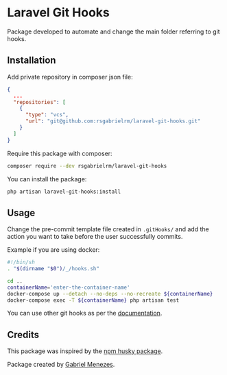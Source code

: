 # Laravel Git Hooks

Package developed to automate and change the main folder referring to git hooks.

## Installation
Add private repository in composer json file:

```json
{
  ...
  "repositories": [
    {
      "type": "vcs",
      "url": "git@github.com:rsgabrielrm/laravel-git-hooks.git"
    }
  ]
}
```

Require this package with composer:
```bash
composer require --dev rsgabrielrm/laravel-git-hooks
```

You can install the package:
```bash
php artisan laravel-git-hooks:install
```

## Usage

Change the pre-commit template file created in `.gitHooks/` and add the action you want to take before the user successfully commits.

Example if you are using docker:
```bash
#!/bin/sh
. "$(dirname "$0")/_/hooks.sh"

cd ..
containerName='enter-the-container-name'
docker-compose up --detach --no-deps --no-recreate ${containerName}
docker-compose exec -T ${containerName} php artisan test
```

You can use other git hooks as per the [documentation](https://git-scm.com/docs/githooks).

## Credits
This package was inspired by the [npm husky package](https://github.com/typicode/husky).

Package created by [Gabriel Menezes](https://github.com/rsgabrielrm).
